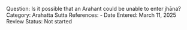 Question: Is it possible that an Arahant could be unable to enter jhāna?
Category: Arahatta
Sutta References: -
Date Entered: March 11, 2025
Review Status: Not started